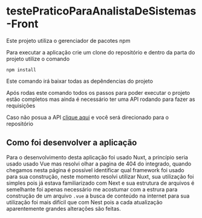 # testePraticoParaAnalistaDeSistemas-Front

<p>Este projeto utiliza o gerenciador de pacotes npm</p>
<p>Para executar a aplicação crie um clone do repositório e dentro da parta do projeto utilize o comando</p>
<code>npm install</code>
<p>Este comando irá baixar todas as depêndencias do projeto</p>
<p>Após rodas este comando todos os passos para poder executar o projeto estão completos mas ainda é necessário ter uma API rodando para fazer as requisições</p>
<p>Caso não posua a API <a href='https://github.com/jpAndrade23/testePraticoParaAnalistaDeSistemas-Back'>clique aqui</a> e você será direcionado para o repositório</p>
<h2>Como foi desenvolver a aplicação</h2>
<p>Para o desenvolvimento desta aplicação foi usado Nuxt, a princípio seria usado usado Vue mas resolvi olhar a pagina de 404 do integrado, quando chegamos nesta página é possível identificar qual framework foi usado para sua construção, neste momento resolvi utilizar Nuxt, sua utilização foi simples pois já estava familiarizado com Next e sua estrutura de arquivos é semelhante foi apenas necessário me acostumar com a estrura para construção de um arquivo <code>.vue</code> a busca de conteúdo na internet para sua utilização foi mais difícil que com Nest pois a cada atualização aparentemente grandes alterações são feitas.</p>
